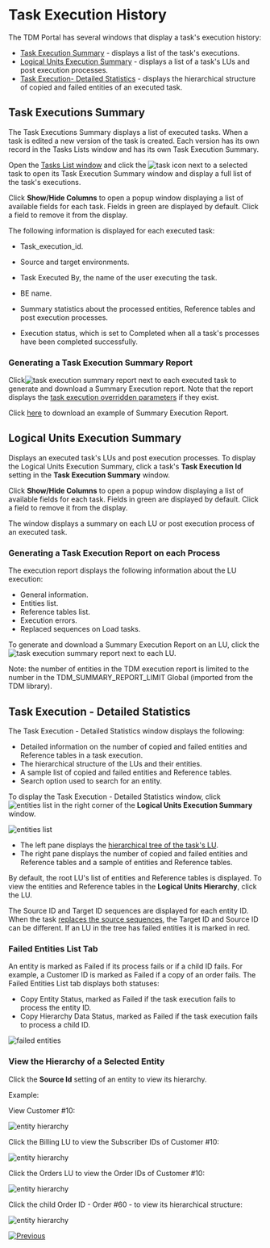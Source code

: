 # Task Execution History

The TDM Portal has several windows that display a task's execution history:

- [Task Execution Summary](#task-executions-summary) - displays a list of the task's executions.
- [Logical Units Execution Summary](#logical-units-execution-summary) - displays a list of a task's LUs and post execution processes.
- [Task Execution- Detailed Statistics](#task-execution---detailed-statistics) - displays the hierarchical structure of copied and failed entities of an executed task.



## Task Executions Summary 

The Task Executions Summary displays a list of executed tasks. When a task is edited a new version of the task is created. Each version has its own record in the Tasks Lists window and has its own Task Execution Summary. 

Open the [Tasks List window](14_task_overview.md#tdm-tasks-list-window) and click the ![task icon](images/task_execution_history_icon.png) next to a selected task to open its Task Execution Summary window and display a full list of the task's executions.

Click **Show/Hide Columns** to open a popup window displaying a list of available fields for each task. Fields in green are displayed by default. Click a field to remove it from the display.

The following information is displayed for each executed task:

- Task_execution_id.

- Source and target environments.

- Task Executed By, the name of the user executing the task.

- BE name.

- Summary statistics about the processed entities, Reference tables and post execution processes.

- Execution status, which is set to Completed when all a task's processes have been completed successfully.

  

### Generating a Task Execution Summary Report

Click![task execution summary report](images/task_execution_summary_report_icon.png) next to each executed task to generate and download a Summary Execution report. Note that the report displays the [task execution overridden parameters](/articles/TDM/tdm_architecture/04_task_execution_overridden_parameters.md) if they exist.

Click [here](testParams2_Summary_Execution_Report_EXECID_217.xlsx) to download an example of Summary Execution Report.

## Logical Units Execution Summary

Displays an executed task's LUs and post execution processes. To display the Logical Units Execution Summary, click a task's **Task Execution Id** setting in the **Task Execution Summary** window.

Click **Show/Hide Columns** to open a popup window displaying a list of available fields for each task. Fields in green are displayed by default.  Click a field to remove it from the display.

The window displays a summary on each LU or post execution process of an executed task.

### Generating a Task Execution Report on each Process

The execution report displays the following information about the LU execution:

- General information.
- Entities list.
- Reference tables list.
- Execution errors.
- Replaced sequences on Load tasks.

To generate and download a Summary Execution Report on an LU, click the ![task execution summary report](images/task_execution_summary_report_icon.png) next to each LU.

Note: the number of entities in the TDM execution report is limited to the number in the TDM_SUMMARY_REPORT_LIMIT Global (imported from the TDM library).

## Task Execution - Detailed Statistics

The Task Execution - Detailed Statistics window displays the following:

-  Detailed information on the number of copied and failed entities and Reference tables in a task execution.
-  The hierarchical structure of the LUs and their entities.
-  A sample list of copied and failed entities and Reference tables. 
-  Search option used to search for an entity.

To display the Task Execution - Detailed Statistics window, click ![entities list](images/entities_list_icon.png) in the right corner of the **Logical Units Execution Summary** window.

![entities list](images/task_execution_entities_list.png)



- The left pane displays the [hierarchical tree of the task's LU](/articles/TDM/tdm_overview/03_business_entity_overview.md#building-an-lu-hierarchy-in-a-be).
- The right pane displays the number of copied and failed entities and Reference tables and a sample of entities and Reference tables. 

By default, the root LU's list of entities and Reference tables is displayed. To view the entities and Reference tables in the **Logical Units Hierarchy**, click the LU.

The Source ID and Target ID sequences are displayed for each entity ID. When the task [replaces the source sequences](17_load_task_regular_mode.md#replace-sequence), the Target ID and Source ID can be different. If an LU in the tree has failed entities it is marked in red.

### Failed Entities List Tab

An entity is marked as Failed if its process fails or if a child ID fails. For example, a Customer ID is marked as Failed if a copy of an order fails.  The Failed Entities List tab displays both statuses: 

- Copy Entity Status, marked as Failed if the task execution fails to process the entity ID.
- Copy Hierarchy Data Status, marked as Failed if the task execution fails to process a child ID.

![failed entities](images/failed_entities_tab.png)

### View the Hierarchy of a Selected Entity

Click the **Source Id** setting of an entity to view its hierarchy. 

Example:

View Customer #10:

![entity hierarchy](images/task_execution_ID_hierarchy_1.png)



Click the Billing LU to view the Subscriber IDs of Customer #10:

![entity hierarchy](images/task_execution_ID_hierarchy_2.png)



Click the Orders LU to view the Order IDs of Customer #10:

![entity hierarchy](images/task_execution_ID_hierarchy_3.png)

Click the child Order ID - Order #60 - to view its hierarchical structure:

![entity hierarchy](images/task_execution_ID_hierarchy_4.png)



  [![Previous](/articles/images/Previous.png)](26_task_execution.md)

